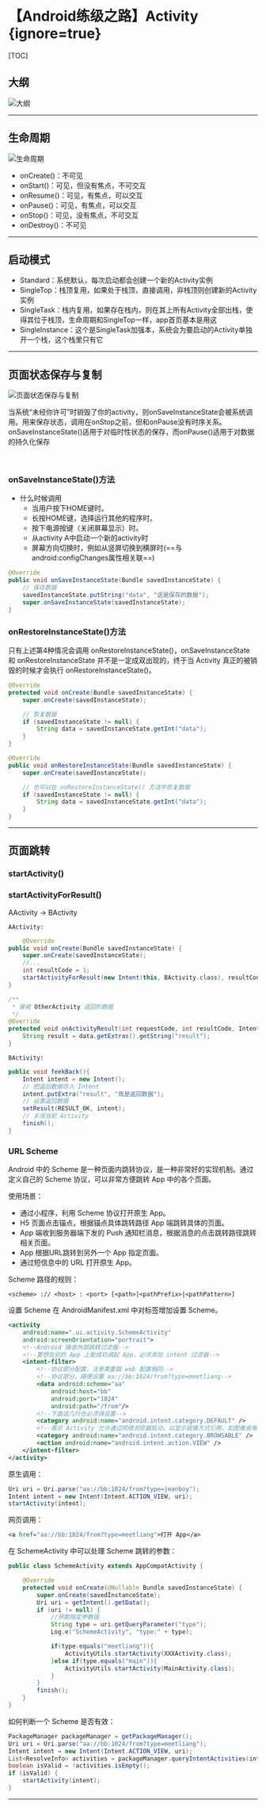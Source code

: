 
# 【Android练级之路】Activity {ignore=true}



[TOC]


## 大纲
![大纲](https://github.com/meetleong/AndroidBookshelf/blob/master/resources/Activity.png)

---

##   生命周期
![生命周期](https://img-blog.csdnimg.cn/img_convert/d8d5a0b496b7999aaae45cb33f45facc.png#pic_center)
+ onCreate()：不可见
+ onStart()：可见，但没有焦点，不可交互
+ onResume()：可见，有焦点，可以交互
+ onPause()：可见，有焦点，可以交互
+ onStop()：可见，没有焦点，不可交互
+ onDestroy()：不可见

---
## 启动模式
+ Standard：系统默认，每次启动都会创建一个新的Activity实例
+ SingleTop：栈顶复用，如果处于栈顶，直接调用，非栈顶则创建新的Activity实例
+ SingleTask：栈内复用，如果存在栈内，则在其上所有Activity全部出栈，使得其位于栈顶，生命周期和SingleTop一样，app首页基本是用这
+ SingleInstance：这个是SingleTask加强本，系统会为要启动的Activity单独开一个栈，这个栈里只有它

---
## 页面状态保存与复制
![页面状态保存与复制](https://img-blog.csdnimg.cn/img_convert/63609b720c04ef1a754997b70ada8d64.png#pic_center)

当系统“未经你许可”时销毁了你的activity，则onSaveInstanceState会被系统调用。用来保存状态，调用在onStop之前，但和onPause没有时序关系。onSaveInstanceState()适用于对临时性状态的保存，而onPause()适用于对数据的持久化保存

<br>

### onSaveInstanceState()方法
+ 什么时候调用
	+ 	 当用户按下HOME键时。
    + 长按HOME键，选择运行其他的程序时。
    + 按下电源按键（关闭屏幕显示）时。
    + 从activity A中启动一个新的activity时
    + 屏幕方向切换时，例如从竖屏切换到横屏时(==与android:configChanges属性相关联==)

```java
@Override
public void onSaveInstanceState(Bundle savedInstanceState) {
    // 保存数据
    savedInstanceState.putString("data", "这是保存的数据");
    super.onSaveInstanceState(savedInstanceState);
}
```
### onRestoreInstanceState()方法
只有上述第4种情况会调用 onRestoreInstanceState()，onSaveInstanceState 和 onRestoreInstanceState 并不是一定成双出现的，终于当 Activity 真正的被销毁的时候才会执行 onRestoreInstanceState()。
```java
@Override
protected void onCreate(Bundle savedInstanceState) {
    super.onCreate(savedInstanceState);

    // 恢复数据
    if (savedInstanceState != null) {
        String data = savedInstanceState.getInt("data");
    }
}

@Override
public void onRestoreInstanceState(Bundle savedInstanceState) {
    super.onCreate(savedInstanceState);

    // 也可以在 onRestoreInstanceState() 方法中恢复数据
    if (savedInstanceState != null) {
        String data = savedInstanceState.getInt("data");
    }
}
```

---
## 页面跳转
### startActivity()
### startActivityForResult()

 AActivity → BActivity

	AActivity:

```java
	@Override
public void onCreate(Bundle savedInstanceState) {
    super.onCreate(savedInstanceState);
    //...
    int resultCode = 1;
    startActivityForResult(new Intent(this, BActivity.class), resultCode);
}

/**
 * 接收 OtherActivity 返回的数据
 */
@Override
protected void onActivityResult(int requestCode, int resultCode, Intent data) {
    String result = data.getExtras().getString("result");
}
```

	BActivity:
```java
public void feekBack(){
    Intent intent = new Intent();
    // 把返回数据存入 Intent
    intent.putExtra("result", "我是返回数据");
    // 设置返回数据
    setResult(RESULT_OK, intent);
    // 关闭当前 Activity
    finish();
}
```

### URL Scheme
Android 中的 Scheme 是一种页面内跳转协议，是一种非常好的实现机制。通过定义自己的 Scheme 协议，可以非常方便跳转 App 中的各个页面。

使用场景：
+ 通过小程序，利用 Scheme 协议打开原生 App。
+ H5 页面点击锚点，根据锚点具体跳转路径 App 端跳转具体的页面。
+ App 端收到服务器端下发的 Push 通知栏消息，根据消息的点击跳转路径跳转相关页面。
+ App 根据URL跳转到另外一个 App 指定页面。
+ 通过短信息中的 URL 打开原生 App。

Scheme 路径的规则：

	<scheme> :// <host> : <port> [<path>|<pathPrefix>|<pathPattern>]

设置 Scheme
在 AndroidManifest.xml 中对标签增加设置 Scheme。


```xml
<activity
    android:name=".ui.activity.SchemeActivity"
    android:screenOrientation="portrait">
    <!--Android 接收外部跳转过滤器-->
    <!--要想在别的 App 上能成功调起 App，必须添加 intent 过滤器-->
    <intent-filter>
        <!--协议部分配置，注意需要跟 web 配置相同-->
        <!--协议部分，随便设置 aa://bb:1024/from?type=meetliang-->
        <data android:scheme="aa"
            android:host="bb"
            android:port="1024"
            android:path="/from"/>
        <!--下面这几行也必须得设置-->
        <category android:name="android.intent.category.DEFAULT" />
        <!--表示 Activity 允许通过网络浏览器启动，以显示链接方式引用，如图像或电子邮件-->
        <category android:name="android.intent.category.BROWSABLE" />
        <action android:name="android.intent.action.VIEW" />
    </intent-filter>
</activity>
```
原生调用：
```java
Uri uri = Uri.parse("aa://bb:1024/from?type=jeanboy");
Intent intent = new Intent(Intent.ACTION_VIEW, uri);
startActivity(intent);
```
网页调用：
```xml
<a href="aa://bb:1024/from?type=meetliang">打开 App</a>
```
在 SchemeActivity 中可以处理 Scheme 跳转的参数：
```java
public class SchemeActivity extends AppCompatActivity {

    @Override
    protected void onCreate(@Nullable Bundle savedInstanceState) {
        super.onCreate(savedInstanceState);
        Uri uri = getIntent().getData();
        if (uri != null) {
            //获取指定参数值
            String type = uri.getQueryParameter("type");
            Log.e("SchemeActivity", "type:" + type);

            if(type.equals("meetliang")){
                ActivityUtils.startActivity(XXXActivity.class);
            }else if(type.equals("main")){
                ActivityUtils.startActivity(MainActivity.class);
            }
        }
        finish();
    }
}
```
如何判断一个 Scheme 是否有效：
```java
PackageManager packageManager = getPackageManager();
Uri uri = Uri.parse("aa://bb:1024/from?type=meetliang");
Intent intent = new Intent(Intent.ACTION_VIEW, uri);
List<ResolveInfo> activities = packageManager.queryIntentActivities(intent, 0);
boolean isValid = !activities.isEmpty();
if (isValid) {
    startActivity(intent);
}
```



---

